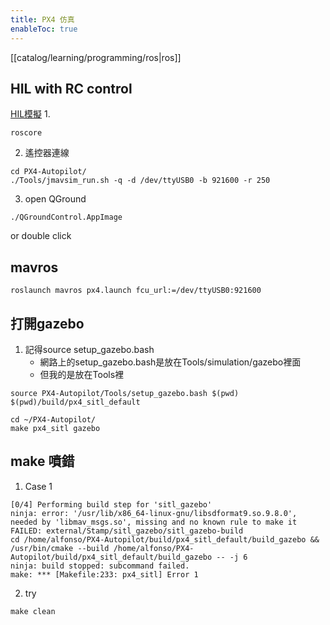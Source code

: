 ```yaml
---
title: PX4 仿真
enableToc: true
---
```

[[catalog/learning/programming/ros|ros]]

## HIL with RC control
[HIL模擬](https://docs.px4.io/main/en/simulation/hitl.html)
1. 
```
roscore
```

2. 遙控器連線
```
cd PX4-Autopilot/
./Tools/jmavsim_run.sh -q -d /dev/ttyUSB0 -b 921600 -r 250
```

3. open QGround
```
./QGroundControl.AppImage 
```
or double click

## mavros
```
roslaunch mavros px4.launch fcu_url:=/dev/ttyUSB0:921600
```

## 打開gazebo
1. 記得source setup_gazebo.bash 
	- 網路上的setup_gazebo.bash是放在Tools/simulation/gazebo裡面 
	- 但我的是放在Tools裡
```
source PX4-Autopilot/Tools/setup_gazebo.bash $(pwd) $(pwd)/build/px4_sitl_default
```

```
cd ~/PX4-Autopilot/
make px4_sitl gazebo 
```

## make 噴錯
1. Case 1
```
[0/4] Performing build step for 'sitl_gazebo'
ninja: error: '/usr/lib/x86_64-linux-gnu/libsdformat9.so.9.8.0', needed by 'libmav_msgs.so', missing and no known rule to make it
FAILED: external/Stamp/sitl_gazebo/sitl_gazebo-build 
cd /home/alfonso/PX4-Autopilot/build/px4_sitl_default/build_gazebo && /usr/bin/cmake --build /home/alfonso/PX4-Autopilot/build/px4_sitl_default/build_gazebo -- -j 6
ninja: build stopped: subcommand failed.
make: *** [Makefile:233: px4_sitl] Error 1
```
2. try
```
make clean
```





